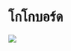 # โกโกบอร์ด

![](https://lh5.googleusercontent.com/mBH9ZWpZhPVcHria09SVsobr4TY3u-XCZu_kBpeBL1knqV_sCDlz6png8QJQMgMQ1AUdbqkgDe-gJi84KUJjU2PMo-s75Mc3Jzuma7lG_YBoS45VLq2fqDc4yOsyf8hs0_b0YZTb)



